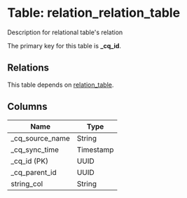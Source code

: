 # Table: relation_relation_table

Description for relational table's relation

The primary key for this table is **_cq_id**.

## Relations

This table depends on [relation_table](relation_table.md).



## Columns
| Name          | Type          |
| ------------- | ------------- |
|_cq_source_name|String|
|_cq_sync_time|Timestamp|
|_cq_id (PK)|UUID|
|_cq_parent_id|UUID|
|string_col|String|
